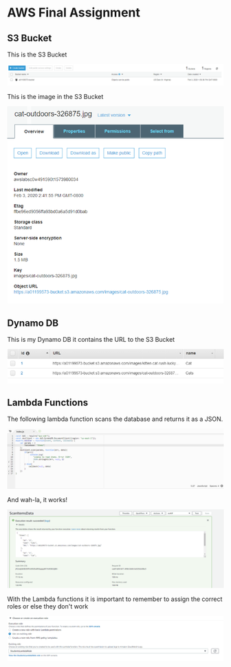 # AWS Final Assignment

## S3 Bucket

This is the S3 Bucket

![S3 Bucket](Bucket.png)

This is the image in the S3 Bucket

![S3 Bucket Image](Image1Bucket.png)


## Dynamo DB

This is my Dynamo DB it contains the URL to the S3 Bucket

![Dynamo DB Table](DynamoDB.png)

## Lambda Functions

The following lambda function scans the database and returns it as a JSON.


![Lamda code](LambdaCode.png)

And wah-la, it works!

![Lambda Test](LambdaTest.png)

With the Lambda functions it is important to remember to assign the correct roles or else they don't work

![Lambda Roles](ExecutionRole.png)


## 
